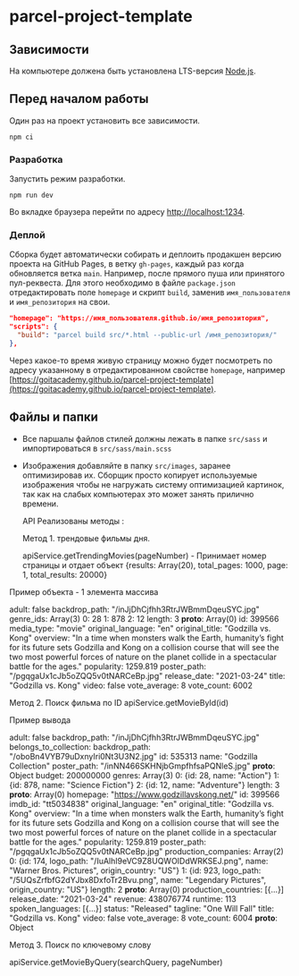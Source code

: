 # parcel-project-template

## Зависимости

На компьютере должена быть установлена LTS-версия [Node.js](https://nodejs.org/en/).

## Перед началом работы

Один раз на проект установить все зависимости.

```shell
npm ci
```

### Разработка

Запустить режим разработки.

```shell
npm run dev
```

Во вкладке браузера перейти по адресу [http://localhost:1234](http://localhost:1234).

### Деплой

Сборка будет автоматически собирать и деплоить продакшен версию проекта на GitHub Pages, в ветку
`gh-pages`, каждый раз когда обновляется ветка `main`. Например, после прямого пуша или принятого
пул-реквеста. Для этого необходимо в файле `package.json` отредактировать поле `homepage` и скрипт
`build`, заменив `имя_пользователя` и `имя_репозитория` на свои.

```json
"homepage": "https://имя_пользователя.github.io/имя_репозитория",
"scripts": {
  "build": "parcel build src/*.html --public-url /имя_репозитория/"
},
```

Через какое-то время живую страницу можно будет посмотреть по адресу указанному в отредактированном
свойстве `homepage`, например
[https://goitacademy.github.io/parcel-project-template](https://goitacademy.github.io/parcel-project-template).

## Файлы и папки

- Все паршалы файлов стилей должны лежать в папке `src/sass` и импортироваться в
  `src/sass/main.scss`
- Изображения добавляйте в папку `src/images`, заранее оптимизировав их. Сборщик просто копирует
  используемые изображения чтобы не нагружать систему оптимизацией картинок, так как на слабых
  компьютерах это может занять прилично времени.

  API Реализованы методы :

  Метод 1. трендовые фильмы дня.

  apiService.getTrendingMovies(pageNumber) - Принимает номер страницы и отдает объект {results:
  Array(20), total_pages: 1000, page: 1, total_results: 20000}

Пример объекта - 1 элемента массива

adult: false backdrop_path: "/inJjDhCjfhh3RtrJWBmmDqeuSYC.jpg" genre_ids: Array(3) 0: 28 1: 878 2:
12 length: 3 **proto**: Array(0) id: 399566 media_type: "movie" original_language: "en"
original_title: "Godzilla vs. Kong" overview: "In a time when monsters walk the Earth, humanity’s
fight for its future sets Godzilla and Kong on a collision course that will see the two most
powerful forces of nature on the planet collide in a spectacular battle for the ages." popularity:
1259.819 poster_path: "/pgqgaUx1cJb5oZQQ5v0tNARCeBp.jpg" release_date: "2021-03-24" title: "Godzilla
vs. Kong" video: false vote_average: 8 vote_count: 6002

Метод 2. Поиск фильма по ID
apiService.getMovieById(id)

Пример вывода

adult: false backdrop_path: "/inJjDhCjfhh3RtrJWBmmDqeuSYC.jpg" belongs_to_collection: backdrop_path:
"/oboBn4VYB79uDxnyIri0Nt3U3N2.jpg" id: 535313 name: "Godzilla Collection" poster_path:
"/inNN466SKHNjbGmpfhfsaPQNleS.jpg" **proto**: Object budget: 200000000 genres: Array(3) 0: {id: 28,
name: "Action"} 1: {id: 878, name: "Science Fiction"} 2: {id: 12, name: "Adventure"} length: 3
**proto**: Array(0) homepage: "https://www.godzillavskong.net/" id: 399566 imdb_id: "tt5034838"
original_language: "en" original_title: "Godzilla vs. Kong" overview: "In a time when monsters walk
the Earth, humanity’s fight for its future sets Godzilla and Kong on a collision course that will
see the two most powerful forces of nature on the planet collide in a spectacular battle for the
ages." popularity: 1259.819 poster_path: "/pgqgaUx1cJb5oZQQ5v0tNARCeBp.jpg" production_companies:
Array(2) 0: {id: 174, logo_path: "/IuAlhI9eVC9Z8UQWOIDdWRKSEJ.png", name: "Warner Bros. Pictures",
origin_country: "US"} 1: {id: 923, logo_path: "/5UQsZrfbfG2dYJbx8DxfoTr2Bvu.png", name: "Legendary
Pictures", origin_country: "US"} length: 2 **proto**: Array(0) production_countries: [{…}]
release_date: "2021-03-24" revenue: 438076774 runtime: 113 spoken_languages: [{…}] status:
"Released" tagline: "One Will Fall" title: "Godzilla vs. Kong" video: false vote_average: 8
vote_count: 6004 **proto**: Object

Метод 3. Поиск по ключевому слову

apiService.getMovieByQuery(searchQuery, pageNumber)
